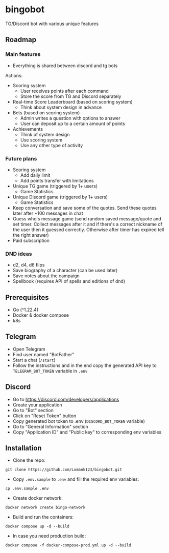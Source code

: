# bingobot

TG/Discord bot with various unique features


## Roadmap

### Main features

- Everything is shared between discord and tg bots

Actions:
- Scoring system
  - User receives points after each command
  - Store the score from TG and Discord separately
- Real-time Score Leaderboard (based on scoring system)
  - Think about system design in advance
- Bets (based on scoring system)
  - Admin writes a question with options to answer
  - User can deposit up to a certain amount of points
- Achievements
  - Think of system design
  - Use scoring system
  - Use any other type of activity


### Future plans

- Scoring system
  - Add daily limit
  - Add points transfer with limitations
- Unique TG game (triggered by 1+ users)
  - Game Statistics
- Unique Discord game (triggered by 1+ users)
  - Game Statistics
- Keep conversation and save some of the quotes. Send these quotes later after ~100 messages in chat
- Guess who's message game (send random saved message/quote and set timer. Collect messages after it and if there's a correct nickname of the user then it guessed correctly. Otherwise after timer has expired tell the right answer)
- Paid subscription


### DND ideas

- d2, d4, d6 flips
- Save biography of a character (can be used later)
- Save notes about the campaign
- Spellbook (requires API of spells and editions of dnd)


## Prerequisites

- Go (^1.22.4)
- Docker & docker compose 
- k8s


## Telegram

- Open Telegram
- Find user named "BotFather"
- Start a chat (`/start`)
- Follow the instructions and in the end copy the generated API key to `TELEGRAM_BOT_TOKEN` variable in `.env`


## Discord

- Go to https://discord.com/developers/applications
- Create your application
- Go to "Bot" section
- Click on "Reset Token" button
- Copy generated bot token to .env (`DISCORD_BOT_TOKEN` variable)
- Go to "General Information" section
- Copy "Application ID" and "Public key" to corresponding env variables


## Installation

- Clone the repo:

```shell
git clone https://github.com/Lomank123/bingobot.git
```

- Copy `.env.sample` to `.env` and fill the required env variables:

```shell
cp .env.sample .env
```

- Create docker network:

```shell
docker network create bingo-network
```

- Build and run the containers:

```shell
docker compose up -d --build
```

- In case you need production build:

```shell
docker compose -f docker-compose-prod.yml up -d --build
```

